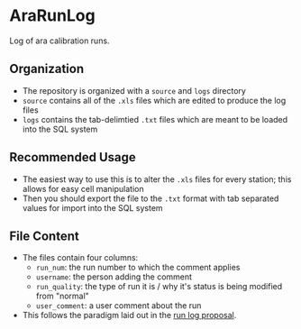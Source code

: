 # AraRunLog
Log of ara calibration runs.

## Organization
- The repository is organized with a `source` and `logs` directory
- `source` contains all of the `.xls` files which are edited to produce the log files
- `logs` contains the tab-delimtied `.txt` files which are meant to be loaded into the SQL system

## Recommended Usage
- The easiest way to use this is to alter the `.xls` files for every station; this allows for easy cell manipulation
- Then you should export the file to the `.txt` format with tab separated values for import into the SQL system

## File Content
- The files contain four columns:
  - `run_num`: the run number to which the comment applies
  - `username`: the person adding the comment
  - `run_quality`: the type of run it is / why it's status is being modified from "normal"
  - `user_comment`: a user comment about the run
- This follows the paradigm laid out in the [run log proposal](http://ara.icecube.wisc.edu/wiki/index.php/Run_Log_Proposal).
